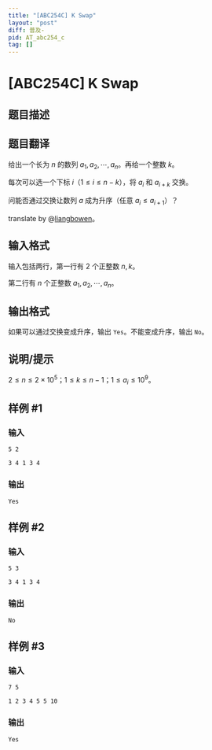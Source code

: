 ```yaml
---
title: "[ABC254C] K Swap"
layout: "post"
diff: 普及-
pid: AT_abc254_c
tag: []
---
```


# [ABC254C] K Swap

## 题目描述

## 题目翻译

给出一个长为 $n$ 的数列 $a_1, a_2, \cdots, a_n$。再给一个整数 $k$。

每次可以选一个下标 $i$（$1 \le i \le n - k$），将 $a_i$ 和 $a_{i + k}$ 交换。

问能否通过交换让数列 $a$ 成为升序（任意 $a_i \le a_{i  +1}$）？

translate by @[liangbowen](https://www.luogu.com.cn/user/367488)。

## 输入格式

输入包括两行，第一行有 $2$ 个正整数 $n, k$。

第二行有 $n$ 个正整数 $a_1, a_2, \cdots, a_n$。

## 输出格式

如果可以通过交换变成升序，输出 $\texttt{Yes}$。不能变成升序，输出 $\texttt{No}$。

## 说明/提示

$2 \le n \le 2 \times 10^5$；$1 \le k \le n - 1$；$1 \le a_i \le 10^9$。

## 样例 #1

### 输入

```
5 2
3 4 1 3 4
```

### 输出

```
Yes
```

## 样例 #2

### 输入

```
5 3
3 4 1 3 4
```

### 输出

```
No
```

## 样例 #3

### 输入

```
7 5
1 2 3 4 5 5 10
```

### 输出

```
Yes
```

